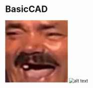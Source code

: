# BasicCAD
<img src="Pictures/Yes/meme.png" alt="alt text" width="200" height="200">


<img src="Pictures/Yes/base.png" alt="alt text" width="200" height="200">
